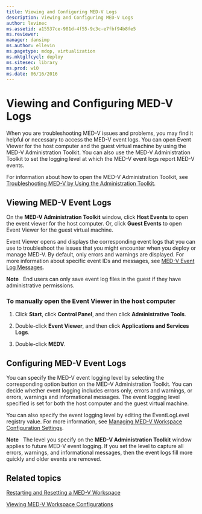```yaml
---
title: Viewing and Configuring MED-V Logs
description: Viewing and Configuring MED-V Logs
author: levinec
ms.assetid: a15537ce-981d-4f55-9c3c-e7fbf94b8fe5
ms.reviewer: 
manager: dansimp
ms.author: ellevin
ms.pagetype: mdop, virtualization
ms.mktglfcycl: deploy
ms.sitesec: library
ms.prod: w10
ms.date: 06/16/2016
---
```



# Viewing and Configuring MED-V Logs


When you are troubleshooting MED-V issues and problems, you may find it helpful or necessary to access the MED-V event logs. You can open Event Viewer for the host computer and the guest virtual machine by using the MED-V Administration Toolkit. You can also use the MED-V Administration Toolkit to set the logging level at which the MED-V event logs report MED-V events.

For information about how to open the MED-V Administration Toolkit, see [Troubleshooting MED-V by Using the Administration Toolkit](troubleshooting-med-v-by-using-the-administration-toolkit.md).

## Viewing MED-V Event Logs


On the **MED-V Administration Toolkit** window, click **Host Events** to open the event viewer for the host computer. Or, click **Guest Events** to open Event Viewer for the guest virtual machine.

Event Viewer opens and displays the corresponding event logs that you can use to troubleshoot the issues that you might encounter when you deploy or manage MED-V. By default, only errors and warnings are displayed. For more information about specific event IDs and messages, see [MED-V Event Log Messages](med-v-event-log-messages.md).

**Note**  
End users can only save event log files in the guest if they have administrative permissions.

 

### To manually open the Event Viewer in the host computer

1.  Click **Start**, click **Control Panel**, and then click **Administrative Tools**.

2.  Double-click **Event Viewer**, and then click **Applications and Services Logs**.

3.  Double-click **MEDV**.

## Configuring MED-V Event Logs


You can specify the MED-V event logging level by selecting the corresponding option button on the MED-V Administration Toolkit. You can decide whether event logging includes errors only, errors and warnings, or errors, warnings and informational messages. The event logging level specified is set for both the host computer and the guest virtual machine.

You can also specify the event logging level by editing the EventLogLevel registry value. For more information, see [Managing MED-V Workspace Configuration Settings](managing-med-v-workspace-configuration-settings.md).

**Note**  
The level you specify on the **MED-V Administration Toolkit** window applies to future MED-V event logging. If you set the level to capture all errors, warnings, and informational messages, then the event logs fill more quickly and older events are removed.

 

## Related topics


[Restarting and Resetting a MED-V Workspace](restarting-and-resetting-a-med-v-workspace.md)

[Viewing MED-V Workspace Configurations](viewing-med-v-workspace-configurations.md)

 

 





